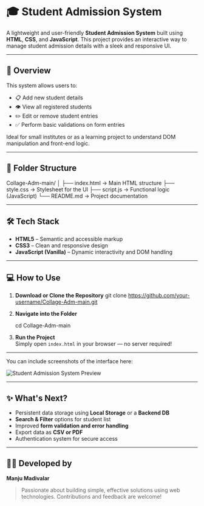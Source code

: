 # 🎓 Student Admission System

A lightweight and user-friendly **Student Admission System** built using **HTML**, **CSS**, and **JavaScript**. This project provides an interactive way to manage student admission details with a sleek and responsive UI.

---

## 🚀 Overview

This system allows users to:
- 📋 Add new student details  
- 👁️ View all registered students  
- ✏️ Edit or remove student entries  
- ✅ Perform basic validations on form entries  

Ideal for small institutes or as a learning project to understand DOM manipulation and front-end logic.

---

## 📁 Folder Structure

Collage-Adm-main/ │ ├── index.html → Main HTML structure ├── style.css → Stylesheet for the UI ├── script.js → Functional logic (JavaScript) └── README.md → Project documentation


---

## 🛠️ Tech Stack

- **HTML5** – Semantic and accessible markup  
- **CSS3** – Clean and responsive design  
- **JavaScript (Vanilla)** – Dynamic interactivity and DOM handling

---

## 💻 How to Use

1. **Download or Clone the Repository**
git clone https://github.com/your-username/Collage-Adm-main.git


2. **Navigate into the Folder**

    cd Collage-Adm-main


3. **Run the Project**  
Simply open `index.html` in your browser — no server required!

---



You can include screenshots of the interface here:


![Student Admission System Preview](./screenshots/screenshot1.png)

---

## ✨ What's Next?

- Persistent data storage using **Local Storage** or a **Backend DB**  
- **Search & Filter** options for student list  
- Improved **form validation and error handling**  
- Export data as **CSV or PDF**  
- Authentication system for secure access

---



## 👨‍💻 Developed by

**Manju Madivalar**

> Passionate about building simple, effective solutions using web technologies. Contributions and feedback are welcome!
